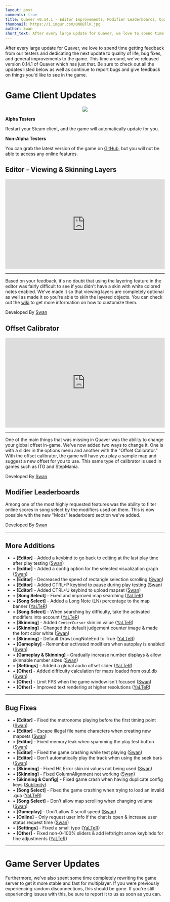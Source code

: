 ```yaml
---
layout: post
comments: true
title: Quaver v0.14.1 - Editor Improvements, Modifier Leaderboards, Quality of Life, & Bug Fixes
thumbnail: https://i.imgur.com/QNOBllK.jpg
author: Swan
short_text: After every large update for Quaver, we love to spend time getting feedback from our testers and dedicating the next update to quality of life, bug fixes, and general improvements to the game. This time around, we've released version 0.14.1 of Quaver which has just that. Be sure to check out all the up..
---
```


After every large update for Quaver, we love to spend time getting feedback from our testers and dedicating the next update to quality of life, bug fixes, and general improvements to the game. This time around, we've released version 0.14.1 of Quaver which has just that. Be sure to check out all the updates listed below as well as continue to report bugs and give feedback on things you'd like to see in the game.

# Game Client Updates

<p align="center"><img src="https://i.imgur.com/khsSx1F.jpg"></p>

**Alpha Testers**

Restart your Steam client, and the game will automatically update for you.

**Non-Alpha Testers**

You can grab the latest version of the game on [GitHub](https://github.com/Quaver/Quaver/releases/tag/0.14.1), but you will not be able to access any online features.

## Editor - Viewing & Skinning Layers

<div style="width:100%;height:0px;position:relative;padding-bottom:56.250%;"><iframe src="https://www.youtube.com/embed/-lbSrneSdTQ" frameborder="0" width="100%" height="100%" allowfullscreen style="width:100%;height:100%;position:absolute;left:0px;top:0px;overflow:hidden;"></iframe></div>

---

Based on your feedback, it's no doubt that using the layering feature in the editor was fairly difficult to see if you didn't have a skin with white colored notes enabled. We've made it so that viewing layers are completely optional as well as made it so you're able to skin the layered objects. You can check out the [wiki](https://quavergame.com/wiki/Skins/) to get more information on how to customize them.

Developed By [Swan](https://github.com/Quaver/Quaver/pull/693)

## Offset Calibrator 

<div style="width:100%;height:0px;position:relative;padding-bottom:56.250%;"><iframe src="https://www.youtube.com/embed/8Y4cof63nd8" frameborder="0" width="100%" height="100%" allowfullscreen style="width:100%;height:100%;position:absolute;left:0px;top:0px;overflow:hidden;"></iframe></div>

---

One of the main things that was missing in Quaver was the ability to change your global offset in-game. We've now added two ways to change it. One is with a slider in the options menu and another with the "Offset Calibrator." With the offset calibrator, the game will have you play a sample map and suggest a new offset for you to use. This same type of calibrator is used in games such as ITG and StepMania.

Developed By [Swan](https://github.com/Quaver/Quaver/pull/694)

## Modifier Leaderboards

Among one of the most highly requested features was the ability to filter online scores in song select by the modifiers used on them. This is now possible with the new "Mods" leaderboard section we've added.

Developed By [Swan](https://github.com/Quaver/Quaver/pull/690)

---

## More Additions

* • **[Editor]** - Added a keybind to go back to editing at the last play time after play testing ([Swan](https://github.com/Quaver/Quaver/pull/648))
* • **[Editor]** - Added a config option for the selected visualization graph ([Swan](https://github.com/Quaver/Quaver/pull/649))
* • **[Editor]** - Decreased the speed of rectangle selection scrolling ([Swan](https://github.com/Quaver/Quaver/pull/651))
* • **[Editor]** - Added CTRL+P keybind to pause during play testing ([Swan](https://github.com/Quaver/Quaver/pull/685))
* • **[Editor]** - Added CTRL+U keybind to upload mapset ([Swan](https://github.com/Quaver/Quaver/pull/686))
* • **[Song Select]** - Fixed and improved map searching ([YaLTeR](https://github.com/Quaver/Quaver/pull/607)) 
* • **[Song Select]** - Added a Long Note (LN) percentage to the map banner ([YaLTeR](https://github.com/Quaver/Quaver/pull/675))
* • **[Song Select]** - When searching by difficulty, take the activated modifiers into account ([YaLTeR](https://github.com/Quaver/Quaver/pull/695))
* • **[Skinning]** - Added `CenterCursor` skin.ini value ([YaLTeR](https://github.com/Quaver/Quaver/pull/697))
* • **[Skinning]** - Changed the default judgement counter image & made the font color white ([Swan](https://github.com/Quaver/Quaver/pull/701))
* • **[Skinning]** - Default DrawLongNoteEnd to True ([YaLTeR](https://github.com/Quaver/Quaver/pull/606))
* • **[Gameplay]** - Remember activated modifiers when autoplay is enabled ([Swan](https://github.com/Quaver/Quaver/pull/679)) 
* • **[Gameplay & Skinning]** - Gradually increase number displays & allow skinnable number sizes ([Swan](https://github.com/Quaver/Quaver/pull/681))
* • **[Settings]** - Added a global audio offset slider ([YaLTeR](https://github.com/Quaver/Quaver/pull/682))
* • **[Other]** - Added difficulty calculation for maps loaded from osu!.db ([Swan](https://github.com/Quaver/Quaver/pull/676))
* • **[Other]** - Limit FPS when the game window isn't focused ([Swan](https://github.com/Quaver/Quaver/pull/684))
* • **[Other]** - Improved text rendering at higher resolutions ([YaLTeR](https://github.com/Quaver/Wobble/pull/42))

---

## Bug Fixes

* • **[Editor]** - Fixed the metronome playing before the first timing point ([Swan](https://github.com/Quaver/Quaver/pull/647))
* • **[Editor]** - Escape illegal file name characters when creating new mapsets ([Swan](https://github.com/Quaver/Quaver/pull/650))
* • **[Editor]** - Fixed memory leak when spamming the play test button ([Swan](https://github.com/Quaver/Quaver/pull/652))
* • **[Editor]** - Fixed the game crashing while test playing ([Swan](https://github.com/Quaver/Quaver/pull/689))
* • **[Editor]** - Don't automatically play the track when using the seek bars ([Swan](https://github.com/Quaver/Quaver/pull/692))
* • **[Skinning]** - Fixed Hit Error skin.ini values not being used ([Swan](https://github.com/Quaver/Quaver/pull/665))
* • **[Skinning]** - Fixed ColumnAlignment not working ([Swan](https://github.com/Quaver/Quaver/pull/677))
* • **[Skinning & Config]** - Fixed game crash when having duplicate config keys ([Sublimity](https://github.com/Quaver/Quaver/pull/654))
* • **[Song Select]** - Fixed the game crashing when trying to load an invalid .qua ([YaLTeR](https://github.com/Quaver/Quaver/pull/609))
* • **[Song Select]** - Don't allow map scrolling when changing volume ([Swan](https://github.com/Quaver/Quaver/pull/678))
* • **[Gameplay]** - Don't allow 0 scroll speed ([Swan](https://github.com/Quaver/Quaver/pull/683))
* • **[Online]** - Only request user info if the chat is open & increase user status request time ([Swan](https://github.com/Quaver/Quaver/pull/674))
* • **[Settings]** - Fixed a small typo ([YaLTeR](https://github.com/Quaver/Quaver/pull/673))
* • **[Other]** - Fixed non-0-100% sliders & add left/right arrow keybinds for fine adjustments ([YaLTeR](https://github.com/Quaver/Wobble/pull/44))

---

# Game Server Updates

Furthermore, we've also spent some time completely rewriting the game server to get it more stable and fast for multiplayer. If you were previously experiencing random disconnections, this should be gone. If you're still experiencing issues with this, be sure to report it to us as soon as you can.
